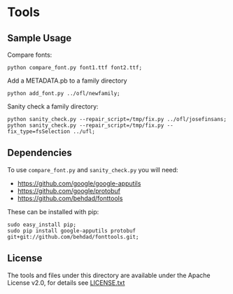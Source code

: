 # Tools

## Sample Usage

Compare fonts:

    python compare_font.py font1.ttf font2.ttf;

Add a METADATA.pb to a family directory

    python add_font.py ../ofl/newfamily;

Sanity check a family directory:

    python sanity_check.py --repair_script=/tmp/fix.py ../ofl/josefinsans;
    python sanity_check.py --repair_script=/tmp/fix.py --fix_type=fsSelection ../ufl;

## Dependencies

To use `compare_font.py` and `sanity_check.py` you will need:

* https://github.com/google/google-apputils
* https://github.com/google/protobuf
* https://github.com/behdad/fonttools

These can be installed with pip:

    sudo easy_install pip;
    sudo pip install google-apputils protobuf git+git://github.com/behdad/fonttools.git;

## License

The tools and files under this directory are available under the Apache License v2.0, for details see [LICENSE.txt](LICENSE.txt)
